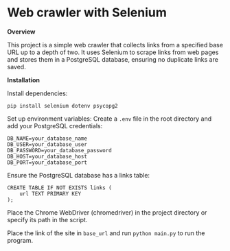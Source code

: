 # Web crawler with Selenium 

**Overview**

This project is a simple web crawler that collects links from a specified base URL up to a depth of two. It uses Selenium to scrape links from web pages and stores them in a PostgreSQL database, ensuring no duplicate links are saved.

**Installation**

Install dependencies:
```
pip install selenium dotenv psycopg2
```

Set up environment variables:
Create a `.env` file in the root directory and add your PostgreSQL credentials:
```
DB_NAME=your_database_name
DB_USER=your_database_user
DB_PASSWORD=your_database_password
DB_HOST=your_database_host
DB_PORT=your_database_port
```
Ensure the PostgreSQL database has a links table:

```
CREATE TABLE IF NOT EXISTS links (
    url TEXT PRIMARY KEY
);
```

Place the Chrome WebDriver (chromedriver) in the project directory or specify its path in the script.

Place the link of the site in `base_url` and run `python main.py` to run the program.
